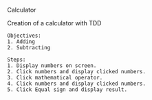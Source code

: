 Calculator

Creation of a calculator with TDD

    Objectives:
    1. Adding
    2. Subtracting

    Steps: 
    1. Display numbers on screen.
    2. Click numbers and display clicked numbers.
    3. Click mathematical operator.
    4. Click numbers and display clicked numbers.
    5. Click Equal sign and display result.

    